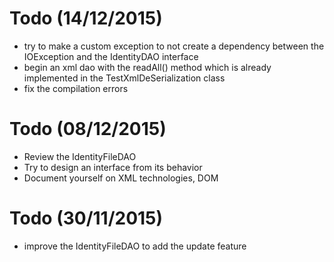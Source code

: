 # Todo (14/12/2015)
- try to make a custom exception to not create a dependency between the IOException and the IdentityDAO interface 
- begin an xml dao with the readAll() method which is already implemented in the TestXmlDeSerialization class
- fix the compilation errors

# Todo (08/12/2015)
- Review the IdentityFileDAO
- Try to design an interface from its behavior
- Document yourself on XML technologies, DOM

# Todo (30/11/2015)
- improve the IdentityFileDAO to add the update feature

